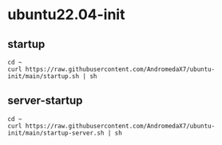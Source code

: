 # ubuntu22.04-init

## startup
```shell
cd ~
curl https://raw.githubusercontent.com/AndromedaX7/ubuntu-init/main/startup.sh | sh
```


## server-startup
```shell
cd ~
curl https://raw.githubusercontent.com/AndromedaX7/ubuntu-init/main/startup-server.sh | sh
```